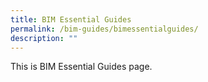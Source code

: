 ```yaml
---
title: BIM Essential Guides
permalink: /bim-guides/bimessentialguides/
description: ""
---
```



This is BIM Essential Guides page.